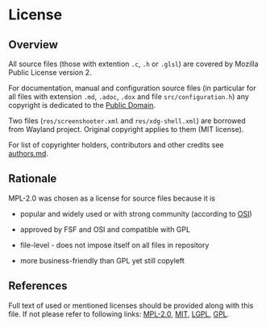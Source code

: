 License
=======

Overview
--------

All source files (those with extention `.c`, `.h` or `.glsl`) are covered by
Mozilla Public License version 2.

For documentation, manual and configuration source files (in particular for all files with
extension `.md`, `.adoc`, `.dox` and file `src/configuration.h`) any copyright is dedicated to the
[Public Domain](http://creativecommons.org/publicdomain/zero/1.0/).

Two files (`res/screenshooter.xml` and `res/xdg-shell.xml`) are borrowed from
Wayland project. Original copyright applies to them (MIT license).

For list of copyrighter holders, contributors and other credits see
[authors.md](./authors.md).

Rationale
---------

MPL-2.0 was chosen as a license for source files because it is

 * popular and widely used or with strong community (according to
   [OSI](https://opensource.org/licenses/category))

 * approved by FSF and OSI and compatible with GPL

 * file-level - does not impose itself on all files in repository

 * more business-friendly than GPL yet still copyleft

References
----------

Full text of used or mentioned licenses should be provided along with this file.
If not please refer to following links:
[MPL-2.0](http://www.mozilla.org/MPL/2.0/),
[MIT](https://opensource.org/licenses/MIT),
[LGPL](https://www.gnu.org/licenses/lgpl.html),
[GPL](https://www.gnu.org/licenses/gpl.html).

